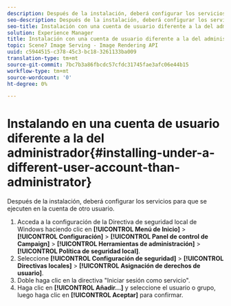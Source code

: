 ```yaml
---
description: Después de la instalación, deberá configurar los servicios para que se ejecuten en la cuenta de otro usuario.
seo-description: Después de la instalación, deberá configurar los servicios para que se ejecuten en la cuenta de otro usuario.
seo-title: Instalación con una cuenta de usuario diferente a la del administrador
solution: Experience Manager
title: Instalación con una cuenta de usuario diferente a la del administrador
topic: Scene7 Image Serving - Image Rendering API
uuid: c5944515-c378-45c3-bc18-3261133ba009
translation-type: tm+mt
source-git-commit: 7bc7b3a86fbcdc57cfdc31745fae3afc06e44b15
workflow-type: tm+mt
source-wordcount: '0'
ht-degree: 0%

---
```



# Instalando en una cuenta de usuario diferente a la del administrador{#installing-under-a-different-user-account-than-administrator}

Después de la instalación, deberá configurar los servicios para que se ejecuten en la cuenta de otro usuario.

1. Acceda a la configuración de la Directiva de seguridad local de Windows haciendo clic en **[!UICONTROL Menú de Inicio]** > **[!UICONTROL Configuración]** > **[!UICONTROL Panel de control de Campaign]** > **[!UICONTROL Herramientas de administración]** > **[!UICONTROL Política de seguridad local]**.
1. Seleccione **[!UICONTROL Configuración de seguridad]** > **[!UICONTROL Directivas locales]** > **[!UICONTROL Asignación de derechos de usuario]**.
1. Doble haga clic en la directiva &quot;Iniciar sesión como servicio&quot;.
1. Haga clic en **[!UICONTROL Añadir...]** y seleccione el usuario o grupo, luego haga clic en **[!UICONTROL Aceptar]** para confirmar.
